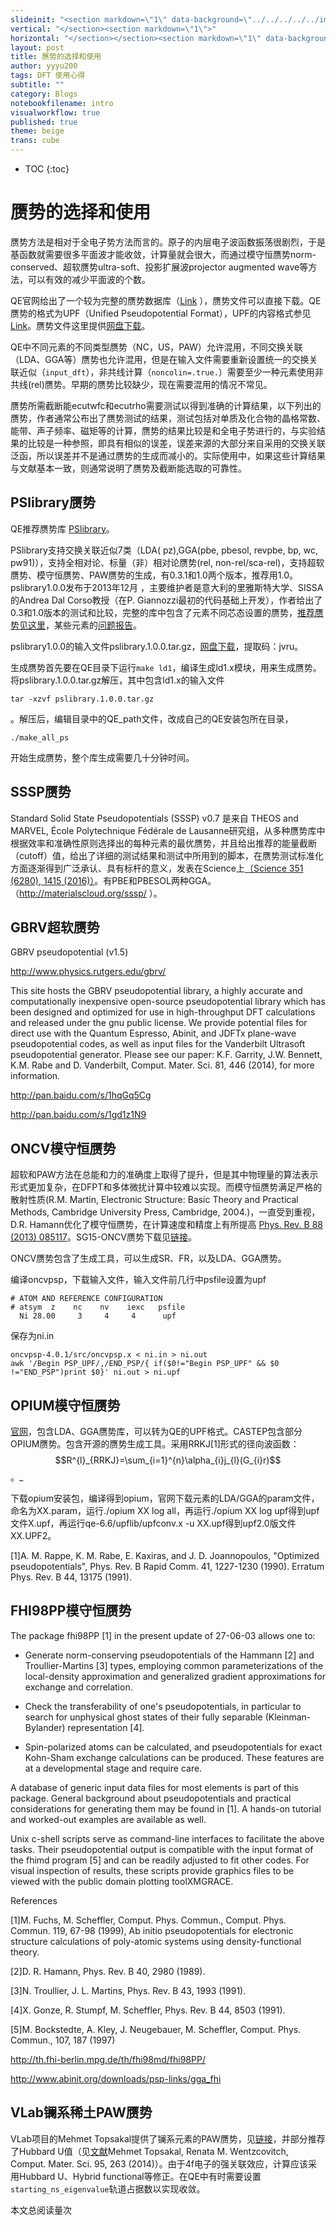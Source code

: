 ```yaml
---
slideinit: "<section markdown=\"1\" data-background=\"../../../../../img/slidebackground.png\"><section markdown=\"1\">"
vertical: "</section><section markdown=\"1\">"
horizontal: "</section></section><section markdown=\"1\" data-background=\"../../../../../img/slidebackground.png\"><section markdown=\"1\">"
layout: post
title: 赝势的选择和使用
author: yyyu200
tags: DFT 使用心得
subtitle: ""
category: Blogs
notebookfilename: intro
visualworkflow: true
published: true
theme: beige
trans: cube
---
```



* TOC
{:toc}

#  赝势的选择和使用

赝势方法是相对于全电子势方法而言的。原子的内层电子波函数振荡很剧烈，于是基函数就需要很多平面波才能收敛，计算量就会很大，而通过模守恒赝势norm-conserved、超软赝势ultra-soft、投影扩展波projector augmented wave等方法，可以有效的减少平面波的个数。

QE官网给出了一个较为完整的赝势数据库（[Link](http://www.quantum-espresso.org/pseudopotentials/) ），赝势文件可以直接下载。QE赝势的格式为UPF（Unified Pseudopotential Format），UPF的内容格式参见[Link](http://www.quantum-espresso.org/pseudopotentials/unified-pseudopotential-format/)。赝势文件这里提供[网盘下载](https://pan.baidu.com/s/1c1ZOQli)。

QE中不同元素的不同类型赝势（NC，US，PAW）允许混用，不同交换关联（LDA、GGA等）赝势也允许混用，但是在输入文件需要重新设置统一的交换关联近似（`input_dft`），非共线计算（`noncolin=.true.`）需要至少一种元素使用非共线(rel)赝势。早期的赝势比较缺少，现在需要混用的情况不常见。

赝势所需截断能ecutwfc和ecutrho需要测试以得到准确的计算结果，以下列出的赝势，作者通常公布出了赝势测试的结果，测试包括对单质及化合物的晶格常数、能带、声子频率、磁矩等的计算，赝势的结果比较是和全电子势进行的，与实验结果的比较是一种参照，即具有相似的误差，误差来源的大部分来自采用的交换关联泛函，所以误差并不是通过赝势的生成而减小的。实际使用中，如果这些计算结果与文献基本一致，则通常说明了赝势及截断能选取的可靠性。

## PSlibrary赝势

QE推荐赝势库 [PSlibrary](http://theossrv1.epfl.ch/Main/Pseudopotentials)。

PSlibrary支持交换关联近似7类（LDA( pz),GGA(pbe, pbesol, revpbe, bp, wc, pw91)），支持全相对论、标量（非）相对论赝势(rel, non-rel/sca-rel)，支持超软赝势、模守恒赝势、PAW赝势的生成，有0.3.1和1.0两个版本，推荐用1.0。pslibrary1.0.0发布于2013年12月 ，主要维护者是意大利的里雅斯特大学、SISSA的Andrea Dal Corso教授（在P. Giannozzi最初的代码基础上开发），作者给出了0.3和1.0版本的测试和比较，完整的库中包含了元素不同芯态设置的赝势，[推荐赝势见这里](http://people.sissa.it/~dalcorso/PP_list.html)，某些元素的[问题报告](http://people.sissa.it/~dalcorso/pslibrary_help.html)。

pslibrary1.0.0的输入文件pslibrary.1.0.0.tar.gz，[网盘下载](https://pan.baidu.com/s/1f4Rdd7EY1q28OZCMlMsMwg)，提取码：jvru。 

生成赝势首先要在QE目录下运行```make ld1```，编译生成ld1.x模块，用来生成赝势。将pslibrary.1.0.0.tar.gz解压，其中包含ld1.x的输入文件

```tar -xzvf pslibrary.1.0.0.tar.gz```

。解压后，编辑目录中的QE_path文件，改成自己的QE安装包所在目录，

```
./make_all_ps
```

开始生成赝势，整个库生成需要几十分钟时间。

## SSSP赝势

Standard Solid State Pseudopotentials (SSSP) v0.7 是来自 THEOS and MARVEL, École Polytechnique Fédérale de Lausanne研究组，从多种赝势库中根据效率和准确性原则选择出的每种元素的最优赝势，并且给出推荐的能量截断（cutoff）值，给出了详细的测试结果和测试中所用到的脚本，在赝势测试标准化方面逐渐得到广泛承认、具有标杆的意义，发表在Science上[（Science 351 (6280), 1415 (2016)）](https://science.sciencemag.org/content/351/6280/aad3000)。有PBE和PBESOL两种GGA。 （http://materialscloud.org/sssp/ ）。

## GBRV超软赝势

GBRV pseudopotential (v1.5)

http://www.physics.rutgers.edu/gbrv/


This site hosts the GBRV pseudopotential library, a highly accurate and computationally inexpensive open-source pseudopotential library which has been designed and optimized for use in high-throughput DFT calculations and released under the gnu public license. We provide potential files for direct use with the Quantum Espresso, Abinit, and JDFTx plane-wave pseudopotential codes, as well as input files for the Vanderbilt Ultrasoft pseudopotential generator. Please see our paper: K.F. Garrity, J.W. Bennett, K.M. Rabe and D. Vanderbilt, Comput. Mater. Sci. 81, 446 (2014), for more information.


http://pan.baidu.com/s/1hqGq5Cg

http://pan.baidu.com/s/1gd1z1N9


## ONCV模守恒赝势

超软和PAW方法在总能和力的准确度上取得了提升，但是其中物理量的算法表示形式更加复杂，在DFPT和多体微扰计算中较难以实现。而模守恒赝势满足严格的散射性质(R.M. Martin, Electronic Structure: Basic Theory and Practical Methods, Cambridge University Press, Cambridge, 2004.)，一直受到重视，D.R. Hamann优化了模守恒赝势，在计算速度和精度上有所提高 [Phys. Rev. B 88 (2013) 085117](http://dx.doi.org/10.1103/PhysRevB.88.085117)。SG15-ONCV赝势下载见[链接](http://quantum-simulation.org/potentials/sg15_oncv/)。

ONCV赝势包含了生成工具，可以生成SR、FR，以及LDA、GGA赝势。

编译oncvpsp，下载输入文件，输入文件前几行中psfile设置为upf

```
# ATOM AND REFERENCE CONFIGURATION
# atsym  z    nc    nv    iexc   psfile
  Ni 28.00     3     4     4      upf
```
保存为ni.in

```
oncvpsp-4.0.1/src/oncvpsp.x < ni.in > ni.out
awk '/Begin PSP_UPF/,/END_PSP/{ if($0!="Begin PSP_UPF" && $0 !="END_PSP")print $0}' ni.out > ni.upf
```
## OPIUM模守恒赝势

[官网](https://www.sas.upenn.edu/rappegroup/research/psp.html)，包含LDA、GGA赝势库，可以转为QE的UPF格式。CASTEP包含部分OPIUM赝势。包含开源的赝势生成工具。采用RRKJ[1]形式的径向波函数：$$R^{l}_{RRKJ}=\sum_{i=1}^{n}\alpha_{i}j_{l}(G_{i}r)$$。_

下载opium安装包，编译得到opium，官网下载元素的LDA/GGA的param文件，命名为XX.param，运行./opium XX log all，再运行./opium XX log upf得到upf文件X.upf，再运行qe-6.6/upflib/upfconv.x -u XX.upf得到upf2.0版文件XX.UPF2。

[1]A. M. Rappe, K. M. Rabe, E. Kaxiras, and J. D. Joannopoulos, "Optimized pseudopotentials", Phys. Rev. B Rapid Comm. 41, 1227-1230 (1990). Erratum Phys. Rev. B 44, 13175 (1991).


## FHI98PP模守恒赝势

The package fhi98PP [1] in the present update of 27-06-03 allows one to:

- Generate norm-conserving pseudopotentials of the Hammann [2] and Troullier-Martins [3] types, employing common parameterizations of the local-density approximation and generalized gradient approximations for exchange and correlation.

- Check the transferability of one's pseudopotentials, in particular to search for unphysical ghost states
of their fully separable (Kleinman-Bylander) representation [4].

- Spin-polarized atoms can be calculated, and pseudopotentials for exact Kohn-Sham exchange calculations can be produced. These features are at a developmental stage and require care.

A database of generic input data files for most elements is part of this package. General background about pseudopotentials and practical considerations for generating them may be found in [1]. A hands-on tutorial and worked-out examples are available as well.

Unix c-shell scripts serve as command-line interfaces to facilitate the above tasks. Their pseudopotential output is compatible with the input format of the fhimd program [5] and can be readily adjusted to fit other codes. For visual inspection of results, these scripts provide graphics files to be viewed with the public domain plotting toolXMGRACE.

References

[1]M. Fuchs, M. Scheffler, Comput. Phys. Commun., Comput. Phys. Commun. 119, 67-98 (1999), Ab initio pseudopotentials for electronic structure calculations of poly-atomic systems using density-functional theory.

[2]D. R. Hamann, Phys. Rev. B 40, 2980 (1989).

[3]N. Troullier, J. L. Martins, Phys. Rev. B 43, 1993 (1991).

[4]X. Gonze, R. Stumpf, M. Scheffler, Phys. Rev. B 44, 8503 (1991).

[5]M. Bockstedte, A. Kley, J. Neugebauer, M. Scheffler, Comput. Phys. Commun., 107, 187 (1997)

http://th.fhi-berlin.mpg.de/th/fhi98md/fhi98PP/

http://www.abinit.org/downloads/psp-links/gga_fhi

## VLab镧系稀土PAW赝势

VLab项目的Mehmet Topsakal提供了镧系元素的PAW赝势，见[链接](http://www.mineralscloud.com/resources/repaw/index.shtml)，并部分推荐了Hubbard U值（见[文献](http://dx.doi.org/10.1016/j.commatsci.2014.07.030)Mehmet Topsakal, Renata M. Wentzcovitch, Comput. Mater. Sci. 95, 263 (2014)）。由于4f电子的强关联效应，计算应该采用Hubbard U、Hybrid functional等修正。在QE中有时需要设置`starting_ns_eigenvalue`轨道占据数以实现收敛。

<span id="busuanzi_container_page_pv">
  本文总阅读量<span id="busuanzi_value_page_pv"></span>次
</span>
